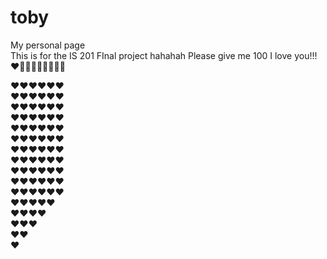 # toby
My personal page <br>
This is for the IS 201 FInal project hahahah 
Please give me 100 I love you!!! ❤️💚💜💛🤍🖤🌹🌹🌹



<div class="heart">
  ❤️❤️❤️❤️❤️❤️<br>
  ❤️❤️❤️❤️❤️❤️<br>
  ❤️❤️❤️❤️❤️❤️<br>
  ❤️❤️❤️❤️❤️❤️<br>
  ❤️❤️❤️❤️❤️❤️<br>
  ❤️❤️❤️❤️❤️❤️<br>
  ❤️❤️❤️❤️❤️❤️<br>
  ❤️❤️❤️❤️❤️❤️<br>
  ❤️❤️❤️❤️❤️❤️<br>
  ❤️❤️❤️❤️❤️❤️<br>
  ❤️❤️❤️❤️❤️❤️<br>
   ❤️❤️❤️❤️❤️<br>
    ❤️❤️❤️❤️<br>
     ❤️❤️❤️<br>
      ❤️❤️<br>
       ❤️ 
</div>

</body>
</html>
